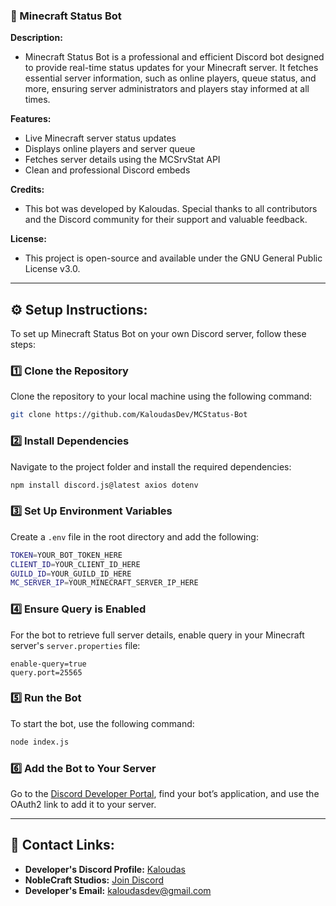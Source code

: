 ### 📡 Minecraft Status Bot  

**Description:**  
- Minecraft Status Bot is a professional and efficient Discord bot designed to provide real-time status updates for your Minecraft server. It fetches essential server information, such as online players, queue status, and more, ensuring server administrators and players stay informed at all times.

**Features:**  
- Live Minecraft server status updates  
- Displays online players and server queue  
- Fetches server details using the MCSrvStat API  
- Clean and professional Discord embeds  

**Credits:**  
- This bot was developed by Kaloudas. Special thanks to all contributors and the Discord community for their support and valuable feedback.  

**License:**  
- This project is open-source and available under the GNU General Public License v3.0.  

---

## ⚙️ Setup Instructions:  

To set up Minecraft Status Bot on your own Discord server, follow these steps:  

### 1️⃣ Clone the Repository  
Clone the repository to your local machine using the following command:  
```sh
git clone https://github.com/KaloudasDev/MCStatus-Bot
```

### 2️⃣ Install Dependencies  
Navigate to the project folder and install the required dependencies:  
```sh
npm install discord.js@latest axios dotenv
```

### 3️⃣ Set Up Environment Variables  
Create a `.env` file in the root directory and add the following:  
```sh
TOKEN=YOUR_BOT_TOKEN_HERE
CLIENT_ID=YOUR_CLIENT_ID_HERE
GUILD_ID=YOUR_GUILD_ID_HERE
MC_SERVER_IP=YOUR_MINECRAFT_SERVER_IP_HERE
```

### 4️⃣ Ensure Query is Enabled  
For the bot to retrieve full server details, enable query in your Minecraft server's `server.properties` file:  
```properties
enable-query=true
query.port=25565
```

### 5️⃣ Run the Bot  
To start the bot, use the following command:  
```sh
node index.js
```

### 6️⃣ Add the Bot to Your Server  
Go to the [Discord Developer Portal](https://discord.com/developers/applications), find your bot’s application, and use the OAuth2 link to add it to your server.  

---

## 🔗 Contact Links:  
- **Developer's Discord Profile:** [Kaloudas](https://discordlookup.com/user/1069279857072160921)  
- **NobleCraft Studios:** [Join Discord](https://discord.gg/noblecraft)  
- **Developer's Email:** [kaloudasdev@gmail.com](mailto:kaloudasdev@example.com)
